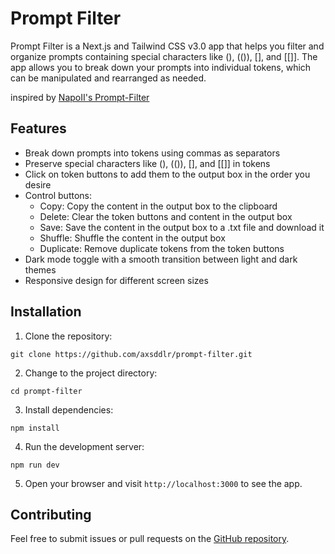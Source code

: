 # Prompt Filter

Prompt Filter is a Next.js and Tailwind CSS v3.0 app that helps you filter and organize prompts containing special characters like (), (()), [], and [[]]. The app allows you to break down your prompts into individual tokens, which can be manipulated and rearranged as needed.

inspired by [NapoII's Prompt-Filter](https://github.com/NapoII/Prompt-Filter)

## Features

- Break down prompts into tokens using commas as separators
- Preserve special characters like (), (()), [], and [[]] in tokens
- Click on token buttons to add them to the output box in the order you desire
- Control buttons:
  - Copy: Copy the content in the output box to the clipboard
  - Delete: Clear the token buttons and content in the output box
  - Save: Save the content in the output box to a .txt file and download it
  - Shuffle: Shuffle the content in the output box
  - Duplicate: Remove duplicate tokens from the token buttons
- Dark mode toggle with a smooth transition between light and dark themes
- Responsive design for different screen sizes

## Installation

1. Clone the repository:

```
git clone https://github.com/axsddlr/prompt-filter.git
```

2. Change to the project directory:

```
cd prompt-filter
```

3. Install dependencies:

```
npm install
```

4. Run the development server:

```
npm run dev
```

5. Open your browser and visit `http://localhost:3000` to see the app.

## Contributing

Feel free to submit issues or pull requests on the [GitHub repository](https://github.com/axsddlr/prompt-filter).

